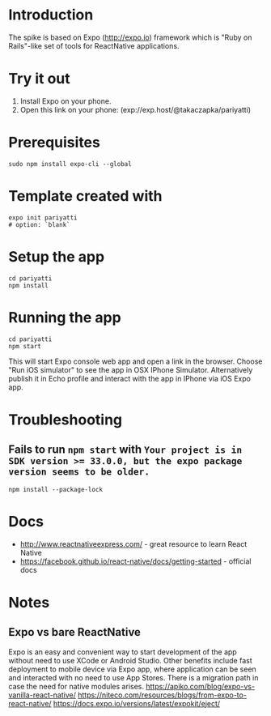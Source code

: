 
# Introduction

The spike is based on Expo (http://expo.io) framework which is "Ruby on Rails"-like set of tools for ReactNative applications.

# Try it out

1. Install Expo on your phone.
2. Open this link on your phone: (exp://exp.host/@takaczapka/pariyatti)

# Prerequisites

```
sudo npm install expo-cli --global
```

# Template created with

```
expo init pariyatti
# option: `blank`
```

# Setup the app

```
cd pariyatti
npm install

```

# Running the app

```
cd pariyatti
npm start

```

This will start Expo console web app and open a link in the browser. Choose "Run iOS simulator" to see the app in OSX IPhone Simulator. Alternatively publish it in Echo profile and interact with the app in IPhone via iOS Expo app.


# Troubleshooting

## Fails to run `npm start` with `Your project is in SDK version >= 33.0.0, but the expo package version seems to be older.`

```
npm install --package-lock
```

# Docs

* http://www.reactnativeexpress.com/ - great resource to learn React Native
* https://facebook.github.io/react-native/docs/getting-started - official docs


# Notes

## Expo vs bare ReactNative

Expo is an easy and convenient way to start development of the app without need to use XCode or Android Studio. Other benefits include fast deployment to mobile device via Expo app, where application can be seen and interacted with no need to use App Stores. There is a migration path in case the need for native modules arises.
https://apiko.com/blog/expo-vs-vanilla-react-native/
https://niteco.com/resources/blogs/from-expo-to-react-native/
https://docs.expo.io/versions/latest/expokit/eject/
